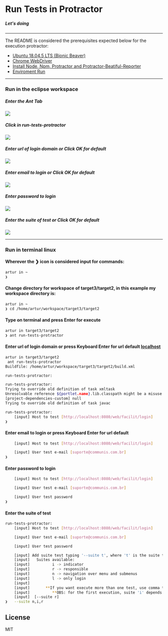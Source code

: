# Run Tests in Protractor
##### Let's doing
---
The README is considered the prerequisites expected below for the execution protractor:
  - [Ubuntu 18.04.5 LTS (Bionic Beaver)](https://releases.ubuntu.com/18.04)
  - [Chrome WebDriver](https://dl.google.com/linux/direct/google-chrome-stable_current_amd64.deb)
  - [Install Node, Npm, Protractor and Protractor-Beatiful-Reporter](https://github.com/facilit/target3/wiki/Tutorial-Instala%C3%A7%C3%A3o)
  - [Enviroment Run ](https://github.com/facilit/target3/wiki/Enviroment-Util)
---

### Run in the eclipse workspace
#####   Enter the Ant Tab
![](assets/README/firstImageEclipseWorkspace.png)

#####   Click in run-tests-protractor
![](assets/README/secondImageEclipseWorkspaceAnt.png)

#####  Enter url of login domain or Click OK for default 
![](assets/README/thirthyImageEclipseWorkspaceUrl.png)

#####  Enter email to login or Click OK for default
![](assets/README/fourthImageLoginWorkSpace.png)

#####  Enter password to login
![](assets/README/fifthImageEclipseWorkspacePassword.png)

#####  Enter the suite of test or  Click OK for default
![](assets/README/sixthImageEclipseWorkspaceSuite.png)

---

### Run in terminal linux
#### Wherever the ❯ icon is considered input for commands:
```sh
artur in ~
❯ 
```
#### Change directory for workspace of target3/target2, in this example my workspace directory is:
```sh
artur in ~
❯ cd /home/artur/workspace/target3/target2
```
####   Type on terminal and press Enter for execute
```sh
artur in target3/target2
❯ ant run-tests-protractor
```

####  Enter url of login domain or press Keyboard Enter for url default [localhost](http://localhost:8080/web/facilit/login)
```sh
artur in target3/target2
 ant run-tests-protractor
Buildfile: /home/artur/workspace/target3/target2/build.xml

run-tests-protractor:

run-tests-protractor:
Trying to override old definition of task xmltask
Unresolvable reference ${portlet.name}.lib.classpath might be a misuse of property expansion syntax.
[project-dependencies-custom] null
Trying to override old definition of task javac

run-tests-protractor:
    [input] Host to test [http://localhost:8080/web/facilit/login]
❯
```

####  Enter email to login or press Keyboard Enter for url default
```sh
    [input] Host to test [http://localhost:8080/web/facilit/login]

    [input] User test e-mail [suporte@communis.com.br]
❯  
```

####  Enter password to login
```sh
    [input] Host to test [http://localhost:8080/web/facilit/login]

    [input] User test e-mail [suporte@communis.com.br]

    [input] User test password
❯  
```
####    Enter the suite of test
```sh
run-tests-protractor:
    [input] Host to test [http://localhost:8080/web/facilit/login]

    [input] User test e-mail [suporte@communis.com.br]

    [input] User test password

    [input] Add suite test typing '--suite t', where 't' is the suite test name. 
    [input]   Suites available: 
    [input]          i -> indicator 
    [input]          r -> responsible 
    [input]          n -> navigation over menu and submenus 
    [input]          l -> only login 
    [input]  
    [input]       **If you want execute more than one test, use comma to separete them, like 'n,i' 
    [input]          **OBS: for the first execution, suite 'i' depends on suite 'r'. So to test indicator at first time, use '--suite r,i'.
    [input]  [--suite r]
❯   --suite n,i,r
```

License
----
MIT